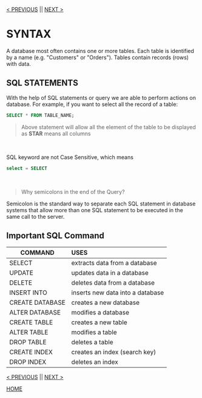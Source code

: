 [< PREVIOUS](intro.md) || [NEXT >](select.md)

# SYNTAX

A database most often contains one or more tables. Each table is identified by a name (e.g. "Customers" or "Orders"). 
Tables contain records (rows) with data.

## SQL STATEMENTS

With the help of SQL statements or query we are able to perform actions on database.
For example, if you want to select all the record of a table:

```sql
SELECT * FROM TABLE_NAME;
```
> Above statement will allow all the element of the table to be displayed as **STAR** means all columns 

<br />

SQL keyword are not Case Sensitive, which means

```sql
select = SELECT
```
<br />

> Why semicolons in the end of the Query?

Semicolon is the standard way to separate each SQL statement in database systems that allow more than one SQL statement
to be executed in the same call to the server. 

## Important SQL Command

| COMMAND          | USES                            | 
| ---------------- | :------------------------------ | 
| SELECT           | extracts data from a database   |
| UPDATE           | updates data in a database      |
| DELETE           | deletes data from a database    |
| INSERT INTO      | inserts new data into a database|
| CREATE DATABASE  | creates a new database          |
| ALTER DATABASE   | modifies a database             |
| CREATE TABLE     | creates a new table             |
| ALTER TABLE      | modifies a table                |
| DROP TABLE       | deletes a table                 |
| CREATE INDEX     | creates an index (search key)   |
| DROP INDEX       | deletes an index                |

[< PREVIOUS](intro.md) || [NEXT >](select.md)

[HOME](README.md)
